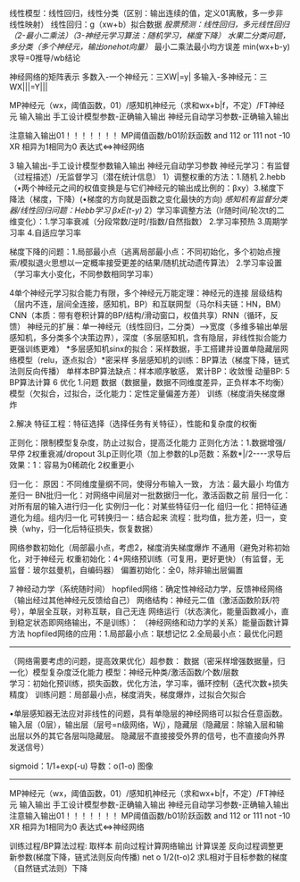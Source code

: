 线性模型：线性回归，线性分类（区别：输出连续的值，定义01离散，多一步非线性映射）
线性回归：g（xw+b）拟合数据
*股票预测：线性回归，多元线性回归（2-最小二乘法）（3-神经元学习算法：随机学习，梯度下降）*
*水果二分类问题，多分类（多个神经元，输出onehot向量）*
最小二乘法最小均方误差 min(wx+b-y)求导=0推导/wb结论


神经网络的矩阵表示
多数入-一个神经元：三XW|=y|
多输入-多神经元：三WX|||=Y|||

MP神经元（wx，阈值函数，01）/感知机神经元（求和wx+b|f，不定）/FT神经元
输入输出
手工设计模型参数-正确输入输出
神经元自动学习参数-正确输入输出

注意输入输出01！！！！！！！
MP阈值函数/b01阶跃函数
and 112
or 111 
not -10
XR 相异为1相同为0 表达式<=>神经网络


3
输入输出-手工设计模型参数输入输出
神经元自动学习参数
神经元学习：有监督（过程描述）/无监督学习（潜在统计信息）
1）调整权重的方法：1.随机 2.hebb（•两个神经元之间的权值变换是与它们神经元的输出成比例的：βxy）3.梯度下降法（梯度，下降）(•梯度的方向就是函数之变化最快的方向)
*感知机有监督分类器/线性回归问题：Hebb学习 βxE(t-y)*
2）学习率调整方法（lr随时间/轮次t的二维变化）：1.学习率衰减（分段常数/逆时/指数/自然指数） 2.学习率预热 3.周期学习率 4.自适应学习率

梯度下降的问题：1.局部最小点（逃离局部最小点：不同初始化，多个初始点搜索/模拟退火思想以一定概率接受更差的结果/随机扰动遗传算法） 2.学习率设置（学习率大小变化，不同参数相同学习率）

4单个神经元学习拟合能力有限，多个神经元万能定理：神经元的连接
层级结构（层内不连，层间全连接，感知机，BP）和互联网型（马尔科夫链：HN，BM）
CNN（本质：带有卷积计算的BP/结构/滑动窗口，权值共享）RNN（循环，反馈）
神经元的扩展：单一神经元（线性回归，二分类）-->宽度（多维多输出单层感知机，多分类多个决策边界），深度（多层感知机，含有隐层，非线性拟合能力更强训练更难）
*多层感知机sinx的拟合：采样数据，手工搭建并设置单隐藏层网络模型（relu，逐点拟合）*密采样
多层感知机的训练：BP算法（梯度下降，链式法则反向传播）
单样本BP算法缺点：样本顺序敏感，
累计BP：收敛慢
动量BP:
5
BP算法计算 
6
优化
1.问题
数据（数据量，数据不同维度差异，正负样本不均衡）
模型（欠拟合，过拟合，泛化能力：定性定量偏差方差）
训练（梯度消失梯度爆炸

2.解决
特征工程：特征选择（选择任务有关特征），性能和复杂度的权衡

正则化：限制模型复杂度，防止过拟合，提高泛化能力
正则化方法：1.数据增强/早停 2权重衰减/dropout 3Lp正则化项（加上参数的Lp范数：系数*|/2----求导后效果：1：容易为0稀疏化 2权重更小

归一化：
原因：不同维度量纲不同，使得分布输入一致，
方法：最大最小 均值方差归一
BN批归一化：对网络中间层对一批数据归一化，激活函数之前
层归一化：对所有层的输入进行归一化
实例归一化：对某些特征归一化
组归一化：把特征通道化为组。组内归一化
可转换归一：结合起来
流程：批均值，批方差，归一，变换（why，归一化后特征损失，恢复数据）

网络参数初始化（局部最小点，考虑2，梯度消失梯度爆炸
不通用（避免对称初始化，对于神经元
权重初始化：4+网络预训练（可复用，更好更快）（有监督，无监督：玻尔兹曼机，自编码器）
偏置初始化：全0，除非输出层偏置

7
神经动力学（系统随时间）
hopfiled网络：确定性神经动力学，反馈神经网络（输出经过其他神经元反馈给自己）
网络结构：神经元二值（激活函数阶跃/符号），单层全互联，对称互联，自己无连
网络运行（状态演化，能量函数减小，直到稳定状态即网络输出，不是训练）：
（神经网络和动力学的关系）能量函数计算方法
hopfiled网络的应用：1.局部最小点：联想记忆  2.全局最小点：最优化问题

-------------------------------

（网络需要考虑的问题，提高效果优化）超参数：
数据（密采样增强数据量，归一化）模型复杂度泛化能力
模型：神经元种类/激活函数/个数/层数  
学习：初始化预训练，损失函数，优化方法，学习率，循环控制（迭代次数+损失精度）
训练问题：局部最小点，梯度消失，梯度爆炸，过拟合欠拟合

•单层感知器无法应对非线性的问题，具有单隐层的神经网络可以拟合任意函数。
输入层（0层），输出层（层号=n级网络，Wj），隐藏层（隐藏层：除输入层和输出层以外的其它各层叫隐藏层。 隐藏层不直接接受外界的信号，也不直接向外界发送信号）

sigmoid：1/1+exp(-u) 导数：o(1-o) 图像


----------------------------------------------------------------------

MP神经元（wx，阈值函数，01）/感知机神经元（求和wx+b|f，不定）/FT神经元
输入输出
手工设计模型参数-正确输入输出
神经元自动学习参数-正确输入输出
注意输入输出01！！！！！！！
MP阈值函数/b01阶跃函数
and 112
or 111 
not -10
XR 相异为1相同为0 表达式<=>神经网络

训练过程/BP算法过程:
取样本
前向过程计算网络输出
计算误差
反向过程调整更新参数(梯度下降，链式法则反向传播)
net o 1/2(t-o)2
求L相对于目标参数的梯度（自然链式法则）下降
